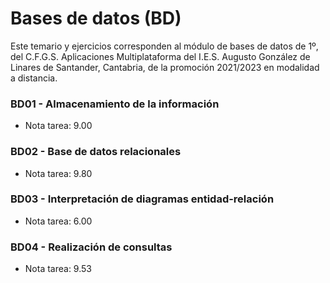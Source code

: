 # Bases de datos (BD)
Este temario y ejercicios corresponden al módulo de bases de datos de 1º, del C.F.G.S. Aplicaciones Multiplataforma del I.E.S. Augusto González de Linares de Santander, Cantabria, de la promoción 2021/2023 en modalidad a distancia.
### BD01 - Almacenamiento de la información
* Nota tarea: 9.00
### BD02 - Base de datos relacionales
* Nota tarea: 9.80
### BD03 - Interpretación de diagramas entidad-relación
* Nota tarea: 6.00
### BD04 - Realización de consultas
* Nota tarea: 9.53
